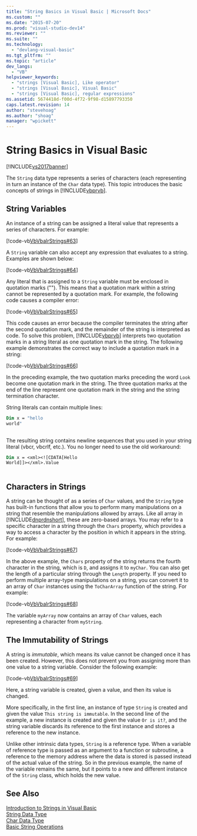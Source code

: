 ```yaml
---
title: "String Basics in Visual Basic | Microsoft Docs"
ms.custom: ""
ms.date: "2015-07-20"
ms.prod: "visual-studio-dev14"
ms.reviewer: ""
ms.suite: ""
ms.technology: 
  - "devlang-visual-basic"
ms.tgt_pltfrm: ""
ms.topic: "article"
dev_langs: 
  - "VB"
helpviewer_keywords: 
  - "strings [Visual Basic], Like operator"
  - "strings [Visual Basic], Visual Basic"
  - "strings [Visual Basic], regular expressions"
ms.assetid: 5674418d-f00d-4f72-9f98-d15897793350
caps.latest.revision: 14
author: "stevehoag"
ms.author: "shoag"
manager: "wpickett"
---
```

# String Basics in Visual Basic
[!INCLUDE[vs2017banner](../../../../includes/vs2017banner.md)]

The `String` data type represents a series of characters (each representing in turn an instance of the `Char` data type). This topic introduces the basic concepts of strings in [!INCLUDE[vbprvb](../../../../includes/vbprvb-md.md)].  
  
## String Variables  
 An instance of a string can be assigned a literal value that represents a series of characters. For example:  
  
 [!code-vb[VbVbalrStrings#63](../../../../samples/snippets/visualbasic/VS_Snippets_VBCSharp/VbVbalrStrings/VB/Class2.vb#63)]  
  
 A `String` variable can also accept any expression that evaluates to a string. Examples are shown below:  
  
 [!code-vb[VbVbalrStrings#64](../../../../samples/snippets/visualbasic/VS_Snippets_VBCSharp/VbVbalrStrings/VB/Class2.vb#64)]  
  
 Any literal that is assigned to a `String` variable must be enclosed in quotation marks (""). This means that a quotation mark within a string cannot be represented by a quotation mark. For example, the following code causes a compiler error:  
  
 [!code-vb[VbVbalrStrings#65](../../../../samples/snippets/visualbasic/VS_Snippets_VBCSharp/VbVbalrStrings/VB/Class2.vb#65)]  
  
 This code causes an error because the compiler terminates the string after the second quotation mark, and the remainder of the string is interpreted as code. To solve this problem, [!INCLUDE[vbprvb](../../../../includes/vbprvb-md.md)] interprets two quotation marks in a string literal as one quotation mark in the string. The following example demonstrates the correct way to include a quotation mark in a string:  
  
 [!code-vb[VbVbalrStrings#66](../../../../samples/snippets/visualbasic/VS_Snippets_VBCSharp/VbVbalrStrings/VB/Class2.vb#66)]  
  
 In the preceding example, the two quotation marks preceding the word `Look` become one quotation mark in the string. The three quotation marks at the end of the line represent one quotation mark in the string and the string termination character.  
  
 String literals can contain multiple lines:  
  
```vb  
Dim x = "hello  
world"  
  
```  
  
 The resulting string contains newline sequences that you used in your string literal (vbcr, vbcrlf, etc.).  You no longer need to use the old workaround:  
  
```vb  
Dim x = <xml><![CDATA[Hello  
World]]></xml>.Value  
  
```  
  
## Characters in Strings  
 A string can be thought of as a series of `Char` values, and the `String` type has built-in functions that allow you to perform many manipulations on a string that resemble the manipulations allowed by arrays. Like all array in [!INCLUDE[dnprdnshort](../../../../includes/dnprdnshort-md.md)], these are zero-based arrays. You may refer to a specific character in a string through the `Chars` property, which provides a way to access a character by the position in which it appears in the string. For example:  
  
 [!code-vb[VbVbalrStrings#67](../../../../samples/snippets/visualbasic/VS_Snippets_VBCSharp/VbVbalrStrings/VB/Class2.vb#67)]  
  
 In the above example, the `Chars` property of the string returns the fourth character in the string, which is `D`, and assigns it to `myChar`. You can also get the length of a particular string through the `Length` property. If you need to perform multiple array-type manipulations on a string, you can convert it to an array of `Char` instances using the `ToCharArray` function of the string. For example:  
  
 [!code-vb[VbVbalrStrings#68](../../../../samples/snippets/visualbasic/VS_Snippets_VBCSharp/VbVbalrStrings/VB/Class2.vb#68)]  
  
 The variable `myArray` now contains an array of `Char` values, each representing a character from `myString`.  
  
## The Immutability of Strings  
 A string is *immutable*, which means its value cannot be changed once it has been created. However, this does not prevent you from assigning more than one value to a string variable. Consider the following example:  
  
 [!code-vb[VbVbalrStrings#69](../../../../samples/snippets/visualbasic/VS_Snippets_VBCSharp/VbVbalrStrings/VB/Class2.vb#69)]  
  
 Here, a string variable is created, given a value, and then its value is changed.  
  
 More specifically, in the first line, an instance of type `String` is created and given the value `This string is immutable`. In the second line of the example, a new instance is created and given the value `Or is it?`, and the string variable discards its reference to the first instance and stores a reference to the new instance.  
  
 Unlike other intrinsic data types, `String` is a reference type. When a variable of reference type is passed as an argument to a function or subroutine, a reference to the memory address where the data is stored is passed instead of the actual value of the string. So in the previous example, the name of the variable remains the same, but it points to a new and different instance of the `String` class, which holds the new value.  
  
## See Also  
 [Introduction to Strings in Visual Basic](../../../../visual-basic/programming-guide/language-features/strings/introduction-to-strings.md)   
 [String Data Type](../../../../visual-basic/language-reference/data-types/string-data-type.md)   
 [Char Data Type](../../../../visual-basic/language-reference/data-types/char-data-type.md)   
 [Basic String Operations](~/docs/standard/base-types/basic-string-operations.md)